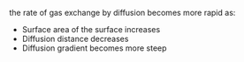 the rate of gas exchange by diffusion becomes more rapid as:
+ Surface area of the surface increases
+ Diffusion distance decreases
+ Diffusion gradient becomes more steep